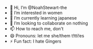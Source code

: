- 👋 Hi, I’m @NoahStewart-the
- 👀 I’m interested in women
- 🌱 I’m currently learning japanese
- 💞️ I’m looking to collaborate on nothing
- 📫 How to reach me, don't
- 😄 Pronouns: let me she/them t!tti!es
- ⚡ Fun fact: I hate Gingers

<!---
NoahStewart-the/NoahStewart-the is a ✨ special ✨ repository because its `README.md` (this file) appears on your GitHub profile.
You can click the Preview link to take a look at your changes.
--->
